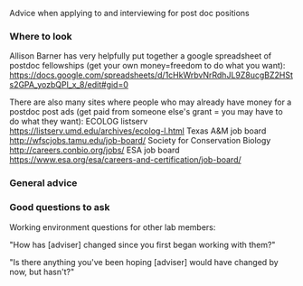 Advice when applying to and interviewing for post doc positions

### Where to look
Allison Barner has very helpfully put together a google spreadsheet of postdoc fellowships (get your own money=freedom to do what you want):
https://docs.google.com/spreadsheets/d/1cHkWrbvNrRdhJL9Z8ucgBZ2HSts2GPA_yozbQPl_x_8/edit#gid=0

There are also many sites where people who may already have money for a postdoc post ads (get paid from someone else's grant = you may have to do what they want):
ECOLOG listserv https://listserv.umd.edu/archives/ecolog-l.html
Texas A&M job board http://wfscjobs.tamu.edu/job-board/
Society for Conservation Biology http://careers.conbio.org/jobs/
ESA job board https://www.esa.org/esa/careers-and-certification/job-board/

### General advice

### Good questions to ask

Working environment questions for other lab members:

"How has [adviser] changed since you first began working with them?"

"Is there anything you've been hoping [adviser] would have changed by now, but hasn't?"